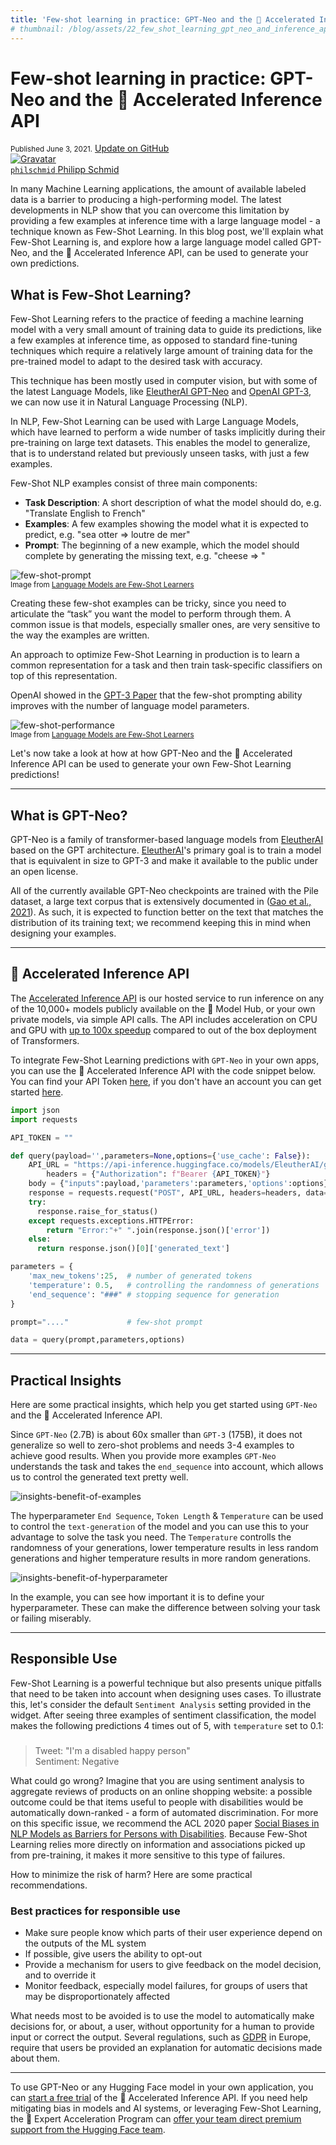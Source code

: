 ```yaml
---
title: 'Few-shot learning in practice: GPT-Neo and the 🤗 Accelerated Inference API'
# thumbnail: /blog/assets/22_few_shot_learning_gpt_neo_and_inference_api/thumbnail.png
---
```


<h1>
    Few-shot learning in practice: GPT-Neo and the 🤗 Accelerated Inference API
</h1>

<div class="blog-metadata">
    <small>Published June 3, 2021.</small>
    <a target="_blank" class="btn no-underline text-sm mb-5 font-sans" href="https://huggingface.co/blog/few-shot-learning-gpt-neo-and-inference-api">
        Update on GitHub
    </a>
</div>

<div class="author-card">
    <a href="/philschmid">
        <img class="avatar avatar-user" src="https://aeiljuispo.cloudimg.io/v7/https://s3.amazonaws.com/moonup/production/uploads/1613142338662-5ff5d596f244529b3ec0fb89.png?w=200&h=200&f=face" title="Gravatar">
        <div class="bfc">
            <code>philschmid</code>
            <span class="fullname">Philipp Schmid</span>
        </div>
    </a>
</div>

In many Machine Learning applications, the amount of available labeled data is a barrier to producing a high-performing model. The latest developments in NLP show that you can overcome this limitation by providing a few examples at inference time with a large language model - a technique known as Few-Shot Learning. In this blog post, we'll explain what Few-Shot Learning is, and explore how a large language model called GPT-Neo, and the 🤗 Accelerated Inference API, can be used to generate your own predictions.

<script defer src="https://gpt-neo-accelerated-inference-api.s3-eu-west-1.amazonaws.com/fewShotInference.js"></script>
<few-shot-inference-widget ></few-shot-inference-widget>


## What is Few-Shot Learning?

Few-Shot Learning refers to the practice of feeding a machine learning model with a very small amount of training data to guide its predictions, like a few examples at inference time, as opposed to standard fine-tuning techniques which require a relatively large amount of training data for the pre-trained model to adapt to the desired task with accuracy.

This technique has been mostly used in computer vision, but with some of the latest Language Models, like [EleutherAI GPT-Neo](https://www.eleuther.ai/projects/gpt-neo/) and [OpenAI GPT-3](https://openai.com/blog/gpt-3-apps/), we can now use it in Natural Language Processing (NLP). 

In NLP, Few-Shot Learning can be used with Large Language Models, which have learned to perform a wide number of tasks implicitly during their pre-training on large text datasets. This enables the model to generalize, that is to understand related but previously unseen tasks, with just a few examples.

Few-Shot NLP examples consist of three main components: 

- **Task Description**: A short description of what the model should do, e.g. "Translate English to French"
- **Examples**: A few examples showing the model what it is expected to predict, e.g. "sea otter => loutre de mer"
- **Prompt**: The beginning of a new example, which the model should complete by generating the missing text, e.g. "cheese => "

![few-shot-prompt](assets/22_few_shot_learning_gpt_neo_and_inference_api/few-shot-prompt.png)  
<small>Image from <a href="https://arxiv.org/abs/2005.14165" target="_blank">Language Models are Few-Shot Learners</a></small>

Creating these few-shot examples can be tricky, since you need to articulate the “task” you want the model to perform through them. A common issue is that models, especially smaller ones, are very sensitive to the way the examples are written.

An approach to optimize Few-Shot Learning in production is to learn a common representation for a task and then train task-specific classifiers on top of this representation.

OpenAI showed in the [GPT-3 Paper](https://arxiv.org/abs/2005.14165) that the few-shot prompting ability improves with the number of language model parameters.

![few-shot-performance](assets/22_few_shot_learning_gpt_neo_and_inference_api/few-shot-performance.png)  
<small>Image from <a href="https://arxiv.org/abs/2005.14165" target="_blank">Language Models are Few-Shot Learners</a></small>

Let's now take a look at how at how GPT-Neo and the 🤗 Accelerated Inference API can be used to generate your own Few-Shot Learning predictions!

---

## What is GPT-Neo?

GPT⁠-⁠Neo is a family of transformer-based language models from [EleutherAI](https://www.eleuther.ai/projects/gpt-neo/) based on the GPT architecture. [EleutherAI](https://www.eleuther.ai)'s primary goal is to train a model that is equivalent in size to GPT⁠-⁠3 and make it available to the public under an open license.

All of the currently available GPT-Neo checkpoints are trained with the Pile dataset, a large text corpus that is extensively documented in ([Gao et al., 2021](https://arxiv.org/abs/2101.00027)). As such, it is expected to function better on the text that matches the distribution of its training text; we recommend keeping this in mind when designing your examples.

---

## 🤗 Accelerated Inference API

The [Accelerated Inference API](https://huggingface.co/inference-api) is our hosted service to run inference on any of the 10,000+ models publicly available on the 🤗 Model Hub, or your own private models, via simple API calls. The API includes acceleration on CPU and GPU with [up to 100x speedup](https://huggingface.co/blog/accelerated-inference) compared to out of the box deployment of Transformers.

To integrate Few-Shot Learning predictions with `GPT-Neo` in your own apps, you can use the 🤗 Accelerated Inference API with the code snippet below. You can find your API Token [here](https://huggingface.co/settings/token), if you don't have an account you can get started [here](https://huggingface.co/pricing).

```python
import json
import requests

API_TOKEN = ""

def query(payload='',parameters=None,options={'use_cache': False}):
    API_URL = "https://api-inference.huggingface.co/models/EleutherAI/gpt-neo-2.7B"
		headers = {"Authorization": f"Bearer {API_TOKEN}"}
    body = {"inputs":payload,'parameters':parameters,'options':options}
    response = requests.request("POST", API_URL, headers=headers, data= json.dumps(body))
    try:
      response.raise_for_status()
    except requests.exceptions.HTTPError:
        return "Error:"+" ".join(response.json()['error'])
    else:
      return response.json()[0]['generated_text']

parameters = {
    'max_new_tokens':25,  # number of generated tokens
    'temperature': 0.5,   # controlling the randomness of generations
    'end_sequence': "###" # stopping sequence for generation
}

prompt="...."             # few-shot prompt

data = query(prompt,parameters,options)
```

---
## Practical Insights

Here are some practical insights, which help you get started using `GPT-Neo` and the 🤗 Accelerated Inference API.

Since `GPT-Neo` (2.7B) is about 60x smaller than `GPT-3` (175B), it does not generalize so well to zero-shot problems and needs 3-4 examples to achieve good results. When you provide more examples `GPT-Neo` understands the task and takes the `end_sequence` into account, which allows us to control the generated text pretty well. 

![insights-benefit-of-examples](assets/22_few_shot_learning_gpt_neo_and_inference_api/insights-benefit-of-examples.png)

The hyperparameter `End Sequence`, `Token Length` & `Temperature` can be used to control the `text-generation` of the model and you can use this to your advantage to solve the task you need. The `Temperature` controlls the randomness of your generations, lower temperature results in less random generations and higher temperature results in more random generations.

![insights-benefit-of-hyperparameter](assets/22_few_shot_learning_gpt_neo_and_inference_api/insights-benefit-of-hyperparameter.png)

In the example, you can see how important it is to define your hyperparameter. These can make the difference between solving your task or failing miserably.

---

## Responsible Use

Few-Shot Learning is a powerful technique but also presents unique pitfalls that need to be taken into account when designing uses cases.
To illustrate this, let's consider the default `Sentiment Analysis` setting provided in the widget. After seeing three examples of sentiment classification, the model makes the following predictions 4 times out of 5, with `temperature` set to 0.1:

> ###  
> Tweet: "I'm a disabled happy person"  
> Sentiment: Negative  

What could go wrong? Imagine that you are using sentiment analysis to aggregate reviews of products on an online shopping website: a possible outcome could be that items useful to people with disabilities would be automatically down-ranked - a form of automated discrimination.  For more on this specific issue, we recommend the ACL 2020 paper [Social Biases in NLP Models as Barriers for Persons with Disabilities](https://www.aclweb.org/anthology/2020.acl-main.487.pdf). Because Few-Shot Learning relies more directly on information and associations picked up from pre-training, it makes it more sensitive to this type of failures.

How to minimize the risk of harm? Here are some practical recommendations.

### Best practices for responsible use

- Make sure people know which parts of their user experience depend on the outputs of the ML system  
- If possible, give users the ability to opt-out  
- Provide a mechanism for users to give feedback on the model decision, and to override it  
- Monitor feedback, especially model failures, for groups of users that may be disproportionately affected  

What needs most to be avoided is to use the model to automatically make decisions for, or about, a user, without opportunity for a human to provide input or correct the output. Several regulations, such as [GDPR](https://gdpr-info.eu/) in Europe, require that users be provided an explanation for automatic decisions made about them.

---

To use GPT-Neo or any Hugging Face model in your own application, you can [start a free trial](https://huggingface.co/pricing) of the 🤗 Accelerated Inference API.
If you need help mitigating bias in models and AI systems, or leveraging Few-Shot Learning, the 🤗 Expert Acceleration Program can [offer your team direct premium support from the Hugging Face team](https://huggingface.co/support).
